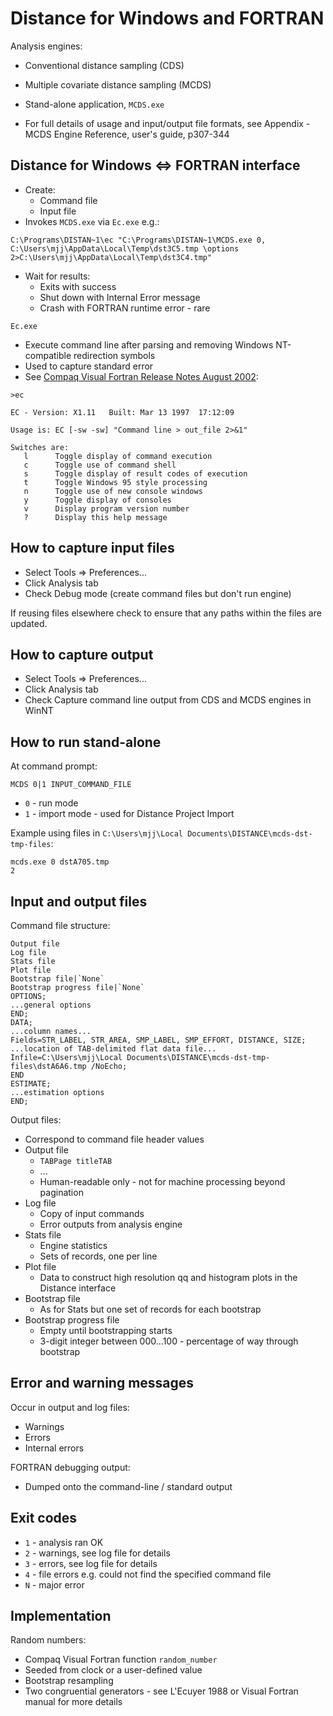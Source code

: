 Distance for Windows and FORTRAN
================================

Analysis engines:

* Conventional distance sampling (CDS)
* Multiple covariate distance sampling (MCDS)

* Stand-alone application, `MCDS.exe`
* For full details of usage and input/output file formats, see Appendix - MCDS Engine Reference, user's guide, p307-344

Distance for Windows <=> FORTRAN interface
------------------------------------------

* Create:
  - Command file
  - Input file
* Invokes `MCDS.exe` via `Ec.exe` e.g.:

<p/>

    C:\Programs\DISTAN~1\ec "C:\Programs\DISTAN~1\MCDS.exe 0, C:\Users\mjj\AppData\Local\Temp\dst3C5.tmp \options 2>C:\Users\mjj\AppData\Local\Temp\dst3C4.tmp" 

* Wait for results:
  - Exits with success
  - Shut down with Internal Error message
  - Crash with FORTRAN runtime error - rare

`Ec.exe` 

* Execute command line after parsing and removing Windows NT-compatible redirection symbols
* Used to capture standard error
* See [Compaq Visual Fortran Release Notes August 2002](http://h21007.www2.hp.com/portal/download/files/unprot/Fortran/docs/visual/relnotes.htm):

<p/>

    >ec

    EC - Version: X1.11   Built: Mar 13 1997  17:12:09

    Usage is: EC [-sw -sw] "Command line > out_file 2>&1"

    Switches are:
       l      Toggle display of command execution
       c      Toggle use of command shell
       s      Toggle display of result codes of execution
       t      Toggle Windows 95 style processing
       n      Toggle use of new console windows
       y      Toggle display of consoles
       v      Display program version number
       ?      Display this help message

How to capture input files
--------------------------

* Select Tools => Preferences...
* Click Analysis tab
* Check Debug mode (create command files but don't run engine)

If reusing files elsewhere check to ensure that any paths within the files are updated.

How to capture output
---------------------

* Select Tools => Preferences...
* Click Analysis tab
* Check Capture command line output from CDS and MCDS engines in WinNT

How to run stand-alone
----------------------

At command prompt:

    MCDS 0|1 INPUT_COMMAND_FILE

* `0` - run mode
* `1` - import mode - used for Distance Project Import

Example using files in `C:\Users\mjj\Local Documents\DISTANCE\mcds-dst-tmp-files`:

    mcds.exe 0 dstA705.tmp
    2

Input and output files
----------------------

Command file structure:

    Output file
    Log file
    Stats file
    Plot file
    Bootstrap file|`None`
    Bootstrap progress file|`None`
    OPTIONS;
    ...general options
    END;
    DATA;
    ...column names...
    Fields=STR_LABEL, STR_AREA, SMP_LABEL, SMP_EFFORT, DISTANCE, SIZE;
    ...location of TAB-delimited flat data file...
    Infile=C:\Users\mjj\Local Documents\DISTANCE\mcds-dst-tmp-files\dstA6A6.tmp /NoEcho;
    END
    ESTIMATE;
    ...estimation options
    END;


Output files:

* Correspond to command file header values
* Output file
  - `TABPage titleTAB`
  - ...
  - Human-readable only - not for machine processing beyond pagination
* Log file
  - Copy of input commands
  - Error outputs from analysis engine
* Stats file
  - Engine statistics
  - Sets of records, one per line
* Plot file
  - Data to construct high resolution qq and histogram plots in the Distance interface
* Bootstrap file
  - As for Stats but one set of records for each bootstrap
* Bootstrap progress file
  - Empty until bootstrapping starts
  - 3-digit integer between 000...100 - percentage of way through bootstrap

Error and warning messages
--------------------------

Occur in output and log files:

* Warnings
* Errors
* Internal errors

FORTRAN debugging output:

* Dumped onto the command-line / standard output

Exit codes
----------

* `1` - analysis ran OK
* `2` - warnings, see log file for details
* `3` - errors, see log file for details
* `4` - file errors e.g. could not find the specified command file
* `N` - major error

Implementation
--------------

Random numbers:

* Compaq Visual Fortran function `random_number`
* Seeded from clock or a user-defined value
* Bootstrap resampling
* Two congruential generators - see L'Ecuyer 1988 or Visual Fortran manual for more details
